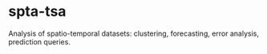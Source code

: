 # spta-tsa
Analysis of spatio-temporal datasets: clustering, forecasting, error analysis, prediction queries.
